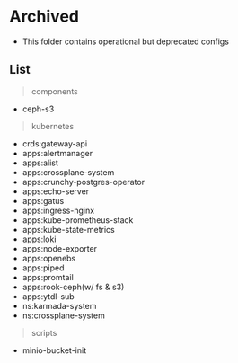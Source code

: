 # Archived

- This folder contains operational but deprecated configs

## List

> components

- ceph-s3

> kubernetes

- crds:gateway-api
- apps:alertmanager
- apps:alist
- apps:crossplane-system
- apps:crunchy-postgres-operator
- apps:echo-server
- apps:gatus
- apps:ingress-nginx
- apps:kube-prometheus-stack
- apps:kube-state-metrics
- apps:loki
- apps:node-exporter
- apps:openebs
- apps:piped
- apps:promtail
- apps:rook-ceph(w/ fs & s3)
- apps:ytdl-sub
- ns:karmada-system
- ns:crossplane-system

> scripts

- minio-bucket-init
